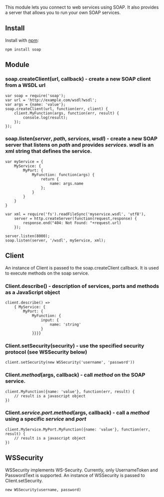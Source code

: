 This module lets you connect to web services using SOAP.  It also provides a server that allows you to run your own SOAP services.

## Install

Install with [npm](http://github.com/isaacs/npm):

    npm install soap

## Module

### soap.createClient(url, callback) - create a new SOAP client from a WSDL url

    var soap = require('soap');
    var url = 'http://example.com/wsdl?wsdl';
    var args = {name: 'value'};
    soap.createClient(url, function(err, client) {
        client.MyFunction(args, function(err, result) {
            console.log(result);
        });
    });

### soap.listen(*server*, *path*, *services*, *wsdl*) - create a new SOAP server that listens on *path* and provides *services*. *wsdl* is an xml string that defines the service.

    var myService = { 
        MyService: { 
            MyPort: { 
                MyFunction: function(args) {
                    return {
                        name: args.name
                    };
                }
            }
        }
    }

    var xml = require('fs').readFileSync('myservice.wsdl', 'utf8'),
        server = http.createServer(function(request,response) {
            response.end("404: Not Found: "+request.url)
        });
        
    server.listen(8000);
    soap.listen(server, '/wsdl', myService, xml);

## Client

An instance of Client is passed to the soap.createClient callback.  It is used to execute methods on the soap service.

### Client.describe() - description of services, ports and methods as a JavaScript object

    client.describe() => 
        { MyService: {
            MyPort: {
                MyFunction: {
                    input: {
                        name: 'string'
                    }
                }}}}

### Client.setSecurity(security) - use the specified security protocol (see WSSecurity below)

    client.setSecurity(new WSSecurity('username', 'password'))
    
### Client.*method*(args, callback) - call *method* on the SOAP service.  

    client.MyFunction({name: 'value'}, function(err, result) {
        // result is a javascript object        
    })
    
### Client.*service*.*port*.*method*(args, callback) - call a *method* using a specific *service* and *port*

    client.MyService.MyPort.MyFunction({name: 'value'}, function(err, result) {
        // result is a javascript object                
    })

## WSSecurity

WSSecurity implements WS-Security.  Currently, only UsernameToken and PasswordText is supported. An instance of WSSecurity is passed to Client.setSecurity.

    new WSSecurity(username, password)
